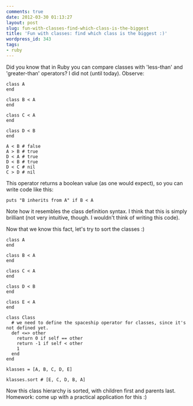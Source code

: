 ```yaml
---
comments: true
date: 2012-03-30 01:13:27
layout: post
slug: fun-with-classes-find-which-class-is-the-biggest
title: 'Fun with classes: find which class is the biggest :)'
wordpress_id: 343
tags:
- ruby
---
```


Did you know that in Ruby you can compare classes with 'less-than' and 'greater-than' operators? I did not (until today). Observe:




    
    
    class A
    end
    
    class B < A
    end
    
    class C < A
    end
    
    class D < B
    end
    
    A < B # false
    A > B # true
    D < A # true
    D < B # true
    D < C # nil
    C > D # nil
    





This operator returns a boolean value (as one would expect), so you can write code like this:




    
    
    puts "B inherits from A" if B < A
    





Note how it resembles the class definition syntax. I think that this is simply brilliant (not very intuitive, though. I wouldn't think of writing this code).





Now that we know this fact, let's try to sort the classes :)




    
    
    class A
    end
    
    class B < A
    end
    
    class C < A
    end
    
    class D < B
    end
    
    class E < A
    end
    
    class Class
      # we need to define the spaceship operator for classes, since it's not defined yet.
      def <=> other
        return 0 if self == other
        return -1 if self < other
        1
      end
    end
    
    klasses = [A, B, C, D, E]
    
    klasses.sort # [E, C, D, B, A]
    





Now this class hierarchy is sorted, with children first and parents last. Homework: come up with a practical application for this :)



